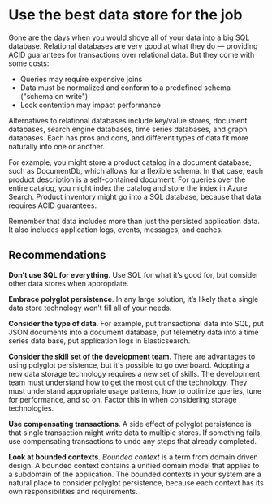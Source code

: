 # Use the best data store for the job

Gone are the days when you would shove all of your data into a big SQL database. 
Relational databases are very good at what they do &mdash; providing ACID guarantees for transactions over relational data. But they come with some costs:

- Queries may require expensive joins
- Data must be normalized and conform to a predefined schema ("schema on write")
- Lock contention may impact performance

Alternatives to relational databases include key/value stores, document databases, search engine databases, time series databases, and graph databases. Each has pros and cons, and different types of data fit more naturally into one or another. 

For example, you might store a product catalog in a document database, such as DocumentDb, which allows for a flexible schema. In that case, each product description is a self-contained document. For queries over the entire catalog, you might index the catalog and store the index in Azure Search. Product inventory might go into a SQL database, because that data requires ACID guarantees.

Remember that data includes more than just the persisted application data. It also includes application logs, events, messages, and caches.

## Recommendations

**Don’t use SQL for everything**. Use SQL for what it’s good for, but consider other data stores when appropriate. 

**Embrace polyglot persistence**. In any large solution, it’s likely that a single data store technology won’t fill all of your needs. 

**Consider the type of data**. For example, put transactional data into SQL, put JSON documents into a document database, put telemetry data into a time series data base, put application logs in Elasticsearch.

**Consider the skill set of the development team**. There are advantages to using polyglot persistence, but it's possible to go overboard. Adopting a new data storage technology requires a new set of skills. The development team must understand how to get the most out of the technology. They must understand appropriate usage patterns, how to optimize queries, tune for performance, and so on. Factor this in when considering storage technologies. 

**Use compensating transactions**. A side effect of polyglot persistence is that single transaction might write data to multiple stores. If something fails, use compensating transactions to undo any steps that already completed.

**Look at bounded contexts**. *Bounded context* is a term from domain driven design. A bounded context contains a unified domain model that applies to a subdomain of the application. The bounded contexts in your system are a natural place to consider polyglot persistence, because each context has its own responsibilities and requirements. 

